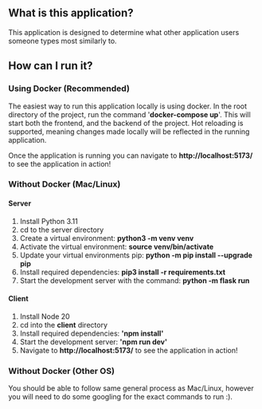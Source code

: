 ## What is this application?

This application is designed to determine what other application users someone types most similarly to.

## How can I run it?

### Using Docker (Recommended)

The easiest way to run this application locally is using docker. In the root directory of the project, run the command '**docker-compose up**'. This will start both the frontend, and the backend of the project. Hot reloading is supported, meaning changes made locally will be reflected in the running application.

Once the application is running you can navigate to **http://localhost:5173/** to see the application in action!

### Without Docker (Mac/Linux)

#### Server

1. Install Python 3.11
2. cd to the server directory
3. Create a virtual environment: **python3 -m venv venv**
4. Activate the virtual environment: **source venv/bin/activate**
5. Update your virtual environments pip: **python -m pip install --upgrade pip**
6. Install required dependencies: **pip3 install -r requirements.txt**
7. Start the development server with the command: **python -m flask run**

#### Client

1. Install Node 20
2. cd into the **client** directory
3. Install required dependencies: **'npm install'**
4. Start the development server: **'npm run dev'**
5. Navigate to **http://localhost:5173/** to see the application in action!

### Without Docker (Other OS)

You should be able to follow same general process as Mac/Linux, however you will need to do some googling for the exact commands to run :).
